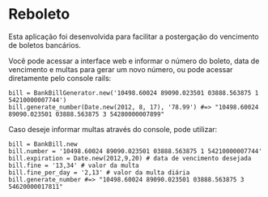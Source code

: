 # Reboleto

Esta aplicação foi desenvolvida para facilitar a postergação do vencimento de boletos bancários.

Você pode acessar a interface web e informar o número do boleto, data de vencimento e multas para gerar um novo número, ou pode acessar diretamente pelo console rails:

    bill = BankBillGenerator.new('10498.60024 89090.023501 03888.563875 1 54210000007744')
    bill.generate_number(Date.new(2012, 8, 17), '78.99') #=> "10498.60024 89090.023501 03888.563875 3 54280000007899"

Caso deseje informar multas através do console, pode utilizar:

    bill = BankBill.new
    bill.number = '10498.60024 89090.023501 03888.563875 1 54210000007744'
    bill.expiration = Date.new(2012,9,20) # data de vencimento desejada
    bill.fine = '13,34' # valor da multa
    bill.fine_per_day = '2,13' # valor da multa diária
    bill.generate_number #=> "10498.60024 89090.023501 03888.563875 3 54620000017811"
